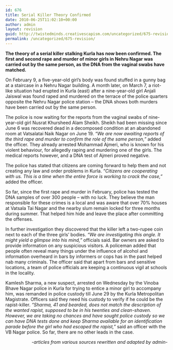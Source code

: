 ```yaml
---
id: 676
title: Serial Killer Theory Confirmed
date: 2010-06-25T11:02:10+00:00
author: admin
layout: revision
guid: http://twistedminds.creativescapism.com/uncategorized/675-revision/
permalink: /uncategorized/675-revision/
---
```

<p class="dropcap-first">
  <strong>The theory of a serial killer stalking Kurla has now been confirmed. The first and second rape and murder of minor girls in Nehru Nagar was carried out by the same person, as the DNA from the vaginal swabs have matched.</strong>
</p>

On February 9, a five-year-old girl’s body was found stuffed in a gunny bag at a staircase in a Nehru Nagar building. A month later, on March 7, a riot-like situation had erupted in Kurla (east) after a nine-year-old girl Anjali Jaiswal was found raped and murdered on the terrace of the police quarters opposite the Nehru Nagar police station &#8211; the DNA shows both murders have been carried out by the same person.

The police is now waiting for the reports from the vaginal swabs of nine-year-old girl Nusrat Khursheed Alam Sheikh. Sheikh had been missing since June 6 was recovered dead in a decomposed condition at an abandoned room at Vatsalatai Naik Nagar on June 19. _“We are now awaiting reports of the third rape and murder to confirm the role of the same person,”_ added the officer. They already arrested Mohammad Ajmeri, who is known for his violent behaviour, for allegedly raping and murdering one of the girls. The medical reports however, and a DNA test of Ajmeri proved negative.

The police has stated that citizens are coming forward to help them and not creating any law and order problems in Kurla. _“Citizens are cooperating with us. This is a time when the entire force is working to crack the case,”_ added the officer.

So far, since the first rape and murder in February, police has tested the DNA samples of over 300 people &#8211; with no luck. They believe the man responsible for these crimes is a local and was aware that over 70% houses at Vatsala Tai Nagar and the nearby slum remain locked for three months during summer. That helped him hide and leave the place after committing the offenses.

In further investigation they discovered that the killer left a two-rupee coin next to each of the three girls’ bodies. _“We are investigating this angle. It might yield a glimpse into his mind,”_ officials said. Bar owners are asked to provide information on any suspicious visitors. A policeman added that people often reveal many things under the influence of alcohol and information overheard in bars by informers or cops has in the past helped nab many criminals. The officer said that apart from bars and sensitive locations, a team of police officials are keeping a continuous vigil at schools in the locality.

Kamlesh Sharma, a new suspect, arrested on Wednesday by the Vinoba Bhave Nagar police in Kurla for trying to entice a minor girl to accompany him, was remanded in police custody till June 29 by the Kurla Metropolitan Magistrate. Officers said they need his custody to verify if he could be the rapist-killer. _“Sharma, 41 and bearded, does not match the description of the wanted rapist, supposed to be in his twenties and clean-shaven. However, we are taking no chances and have sought police custody so we can have DNA tests done and keep Sharma available for an identification parade before the girl who had escaped the rapist,”_ said an officer with the VB Nagar police. So far, there are no other leads in the case.

<p style="text-align: right;">
  <em>-articles from various sources rewritten and adapted by admin-</em>
</p>